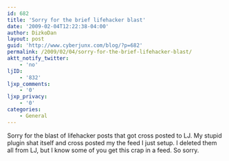 ```yaml
---
id: 682
title: 'Sorry for the brief lifehacker blast'
date: '2009-02-04T12:22:38-04:00'
author: DizkoDan
layout: post
guid: 'http://www.cyberjunx.com/blog/?p=682'
permalink: /2009/02/04/sorry-for-the-brief-lifehacker-blast/
aktt_notify_twitter:
    - 'no'
ljID:
    - '832'
ljxp_comments:
    - '0'
ljxp_privacy:
    - '0'
categories:
    - General
---
```


Sorry for the blast of lifehacker posts that got cross posted to LJ. My stupid plugin shat itself and cross posted my the feed I just setup. I deleted them all from LJ, but I know some of you get this crap in a feed. So sorry.